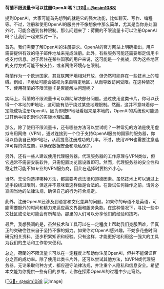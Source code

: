 **荷蘭不限流量卡可以註冊OpenAI嗎？[[TG💪+ @esim1088](https://t.me/s/esim1088)]**

提到OpenAI，大家可能首先想到的就是它的强大功能，比如聊天、写作、编程等。不过，注册和使用OpenAI的服务并不像想象中那么简单，尤其是当你身处国外时，可能会遇到各种限制。那么问题来了：荷蘭的不限流量卡可以注册OpenAI吗？让我们一起来探讨一下。

首先，我们需要了解OpenAI的注册要求。OpenAI的官方网站上明确指出，用户需要提供有效的电子邮件地址来完成注册。此外，有些服务可能还需要绑定信用卡或支付信息。对于居住在某些国家的用户来说，这可能是一个挑战，因为这些地区的支付方式可能不被支持，或者网络环境存在限制。

荷蘭作为一个欧洲国家，其互联网环境相对开放，但仍然可能存在一些技术上的障碍。例如，IP地址可能会被视为来自特定地区，从而导致访问受限。在这种情况下，使用荷蘭的不限流量卡是否能解决问题呢？

实际上，荷蘭的不限流量卡可以帮助解决部分问题。通过使用这类卡片，你可以获得一个本地的IP地址，这可能有助于绕过某些地理限制。然而，这并不意味着你一定能成功注册OpenAI。因为即使IP地址看起来是本地的，OpenAI的系统也可能通过其他手段识别你的实际地理位置。

那么，除了使用不限流量卡，还有哪些方法可以尝试呢？一种常见的方法是使用虚拟专用网络（VPN）。通过连接到一个位于支持OpenAI服务的国家的服务器，你可以伪装自己的IP地址，从而提高注册成功的几率。不过，使用VPN也需要注意选择可靠的供应商，以确保数据安全和隐私保护。

另外，还有一些人建议使用代理服务器。代理服务器的工作原理与VPN类似，但它通常不需要安装软件，只需配置浏览器设置即可。然而，代理服务器的安全性和稳定性可能不如专业的VPN服务商，因此在选择时要格外小心。

当然，无论你选择哪种方法，都需要考虑法律和道德因素。虽然技术上可以通过上述手段绕过限制，但这并不意味着这样做是合法的。在尝试任何操作之前，请务必查阅当地的法律法规，确保自己的行为符合规定。

此外，注册OpenAI还涉及到语言和文化差异的问题。如果你的母语不是英语，可能需要额外的时间和精力来适应英文界面和服务条款。在这种情况下，寻找一些中文社区或论坛可能会有所帮助，那里的人们可以分享他们的经验和技巧。

最后，我想强调的是，虽然技术和工具可以在一定程度上帮助我们克服困难，但真正的突破往往来自于坚持不懈的努力。如果你对OpenAI感兴趣，不妨多花些时间研究相关资料，逐步积累知识和经验。只有这样，才能更好地利用这一强大的工具为我们的生活和工作带来便利。

总之，荷蘭的不限流量卡可以在一定程度上帮助你注册OpenAI，但并不能保证百分之百的成功率。除了使用此类卡片外，还可以尝试其他方法，如VPN或代理服务器。无论采取何种方式，都应遵守法律法规，并注重个人隐私和信息安全。希望本文能为你提供一些有用的参考，让你在探索OpenAI的过程中少走弯路。

[[TG💪+ @esim1088](https://t.me/s/esim1088) ![Image](https://i.postimg.cc/4NQfJmqS/Snipaste-2025-05-13-00-14-12.png)]